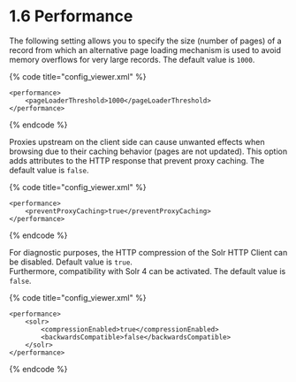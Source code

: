 # 1.6 Performance

The following setting allows you to specify the size \(number of pages\) of a record from which an alternative page loading mechanism is used to avoid memory overflows for very large records. The default value is `1000`.

{% code title="config\_viewer.xml" %}
```markup
<performance>
    <pageLoaderThreshold>1000</pageLoaderThreshold>
</performance>
```
{% endcode %}

Proxies upstream on the client side can cause unwanted effects when browsing due to their caching behavior \(pages are not updated\). This option adds attributes to the HTTP response that prevent proxy caching. The default value is `false`.

{% code title="config\_viewer.xml" %}
```markup
<performance>
    <preventProxyCaching>true</preventProxyCaching>   
</performance>
```
{% endcode %}

For diagnostic purposes, the HTTP compression of the Solr HTTP Client can be disabled. Default value is `true`.   
Furthermore, compatibility with Solr 4 can be activated. The default value is `false`.

{% code title="config\_viewer.xml" %}
```markup
<performance>
    <solr>
        <compressionEnabled>true</compressionEnabled>
        <backwardsCompatible>false</backwardsCompatible>
    </solr>
</performance>
```
{% endcode %}

